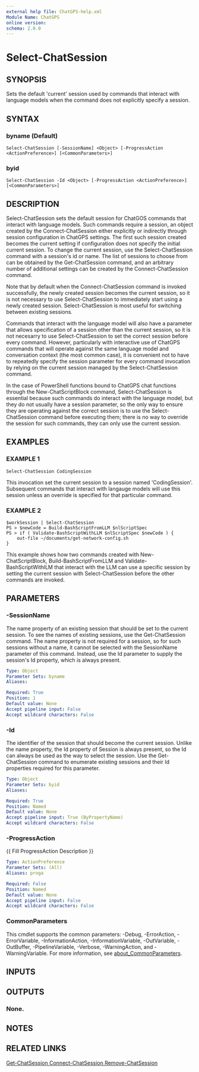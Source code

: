 ```yaml
---
external help file: ChatGPS-help.xml
Module Name: ChatGPS
online version:
schema: 2.0.0
---
```


# Select-ChatSession

## SYNOPSIS
Sets the default 'current' session used by commands that interact with language models when the command does not explicitly specify a session.

## SYNTAX

### byname (Default)
```
Select-ChatSession [-SessionName] <Object> [-ProgressAction <ActionPreference>] [<CommonParameters>]
```

### byid
```
Select-ChatSession -Id <Object> [-ProgressAction <ActionPreference>] [<CommonParameters>]
```

## DESCRIPTION
Select-ChatSession sets the default session for ChatGOS commands that interact with language models.
Such commands require a session, an object created by the Connect-ChatSession either explicitly or indirectly through session configuration in ChatGPS settings.
The first such session created becomes the current setting if configuration does not specify the initial current session.
To change the current session, use the Select-ChatSession command with a session's id or name.
The list of sessions to choose from can be obtained by the Get-ChatSession command, and an arbitrary number of additional settings can be created by the Connect-ChatSession command.

Note that by default when the Connect-ChatSession command is invoked successfully, the newly created session becomes the current session, so it is not necessary to use Select-ChatSession to immediately start using a newly created session.
Select-ChatSession is most useful for switching between existing sessions.

Commands that interact with the language model will also have a parameter that allows specification of a session other than the current session, so it is not necesarry to use Select-ChatSession to set the correct session before every command.
However, particularly with interactive use of ChatGPS commands that will operate against the same language model and conversation context (the most common case), it is convenient not to have to repeatedly specify the session
parameter for every command invocation by relying on the current session managed by the Select-ChatSession command.

In the case of PowerShell functions bound to ChatGPS chat functions through the New-ChatScriptBlock command, Select-ChatSession is essential because such commands do interact with the language model, but they do not usually have a session parameter, so the only way to ensure they are operating against the correct session is to use the Select-ChatSession command before executing them; there is no way to override the session for such commands, they can only use the current session.

## EXAMPLES

### EXAMPLE 1
```
Select-ChatSession CodingSession
```

This invocation set the current session to a session named 'CodingSession'.
Subsequent commands that interact with langauge models will use this session unless an override is specified for that particular command.

### EXAMPLE 2
```
$workSession | Select-ChatSession
PS > $newCode = Build-BashScriptFromLLM $nlScriptSpec
PS > if ( Validate-BashScriptWithLLM $nlScriptSpec $newCode ) {
    out-file ~/documents/get-network-config.sh
}
```

This example shows how two commands created with New-ChatScriptBlock, Build-BashScriptFromLLM and Validate-BashScriptWithlLM that interact with the LLM can use a specific session by setting the current session with Select-ChatSession before the other commands are invoked.

## PARAMETERS

### -SessionName
The name property of an existing session that should be set to the current session.
To see the names of existing sessions, use the Get-ChatSession command.
The name property is not required for a session, so for such sessions without a name, it cannot be selected with the SessionName parameter of this command.
Instead, use the Id parameter to supply the session's Id property, which is always present.

```yaml
Type: Object
Parameter Sets: byname
Aliases:

Required: True
Position: 1
Default value: None
Accept pipeline input: False
Accept wildcard characters: False
```

### -Id
The identifier of the session that should become the current session.
Unlike the name property, the Id property of Session is always present, so the Id can always be used as the way to select the session.
Use the Get-ChatSession command to enumerate existing sessions and their Id properties required for this parameter.

```yaml
Type: Object
Parameter Sets: byid
Aliases:

Required: True
Position: Named
Default value: None
Accept pipeline input: True (ByPropertyName)
Accept wildcard characters: False
```

### -ProgressAction
{{ Fill ProgressAction Description }}

```yaml
Type: ActionPreference
Parameter Sets: (All)
Aliases: proga

Required: False
Position: Named
Default value: None
Accept pipeline input: False
Accept wildcard characters: False
```

### CommonParameters
This cmdlet supports the common parameters: -Debug, -ErrorAction, -ErrorVariable, -InformationAction, -InformationVariable, -OutVariable, -OutBuffer, -PipelineVariable, -Verbose, -WarningAction, and -WarningVariable. For more information, see [about_CommonParameters](http://go.microsoft.com/fwlink/?LinkID=113216).

## INPUTS

## OUTPUTS

### None.
## NOTES

## RELATED LINKS

[Get-ChatSession
Connect-ChatSession
Remove-ChatSession]()

